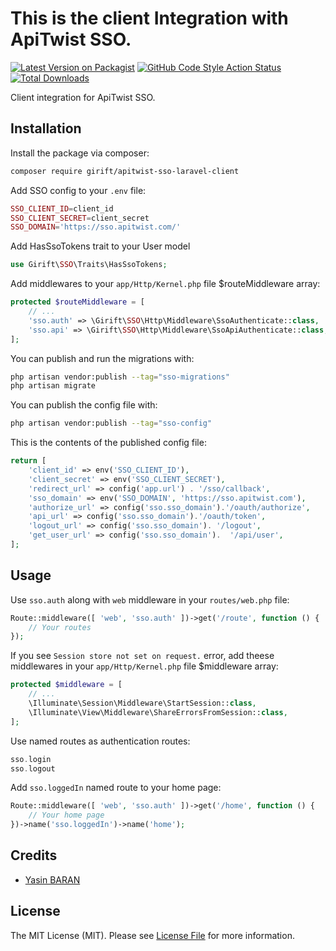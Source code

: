 
# This is the client Integration with ApiTwist SSO.

[![Latest Version on Packagist](https://img.shields.io/packagist/v/Girift/apitwist-sso-laravel-client.svg?style=flat-square)](https://packagist.org/packages/Girift/apitwist-sso-laravel-client)
[![GitHub Code Style Action Status](https://img.shields.io/github/workflow/status/Girift/apitwist-sso-laravel-client/Fix%20PHP%20code%20style%20issues?label=code%20style)](https://github.com/Girift/apitwist-sso-laravel-client/actions?query=workflow%3A"Fix+PHP+code+style+issues"+branch%3Amain)
[![Total Downloads](https://img.shields.io/packagist/dt/Girift/apitwist-sso-laravel-client.svg?style=flat-square)](https://packagist.org/packages/Girift/apitwist-sso-laravel-client)

Client integration for ApiTwist SSO.

## Installation

Install the package via composer:

```bash
composer require girift/apitwist-sso-laravel-client
```

Add SSO config to your `.env` file:

```php
SSO_CLIENT_ID=client_id
SSO_CLIENT_SECRET=client_secret
SSO_DOMAIN='https://sso.apitwist.com/'
```

Add HasSsoTokens trait to your User model

```php
use Girift\SSO\Traits\HasSsoTokens;
```

Add middlewares to your `app/Http/Kernel.php` file $routeMiddleware array:

```php
protected $routeMiddleware = [
    // ...
    'sso.auth' => \Girift\SSO\Http\Middleware\SsoAuthenticate::class,
    'sso.api' => \Girift\SSO\Http\Middleware\SsoApiAuthenticate::class,
];
```

You can publish and run the migrations with:

```bash
php artisan vendor:publish --tag="sso-migrations"
php artisan migrate
```

You can publish the config file with:

```bash
php artisan vendor:publish --tag="sso-config"
```

This is the contents of the published config file:

```php
return [
    'client_id' => env('SSO_CLIENT_ID'),
    'client_secret' => env('SSO_CLIENT_SECRET'),
    'redirect_url' => config('app.url') . '/sso/callback',
    'sso_domain' => env('SSO_DOMAIN', 'https://sso.apitwist.com'),
    'authorize_url' => config('sso.sso_domain').'/oauth/authorize',
    'api_url' => config('sso.sso_domain').'/oauth/token',
    'logout_url' => config('sso.sso_domain'). '/logout',
    'get_user_url' => config('sso.sso_domain').  '/api/user',
];
```

## Usage

Use `sso.auth` along with `web` middleware in your `routes/web.php` file:

```php
Route::middleware([ 'web', 'sso.auth' ])->get('/route', function () {
    // Your routes
});
```

If you see `Session store not set on request.` error, add theese middlewares in your `app/Http/Kernel.php` file $middleware array:

```php
protected $middleware = [
    // ...
    \Illuminate\Session\Middleware\StartSession::class,
    \Illuminate\View\Middleware\ShareErrorsFromSession::class,
];
```

Use named routes as authentication routes:

```php
sso.login
sso.logout
```

Add `sso.loggedIn` named route to your home page:

```php
Route::middleware([ 'web', 'sso.auth' ])->get('/home', function () {
    // Your home page
})->name('sso.loggedIn')->name('home');
```


## Credits

- [Yasin BARAN](https://github.com/brnysn)

## License

The MIT License (MIT). Please see [License File](LICENSE.md) for more information.
